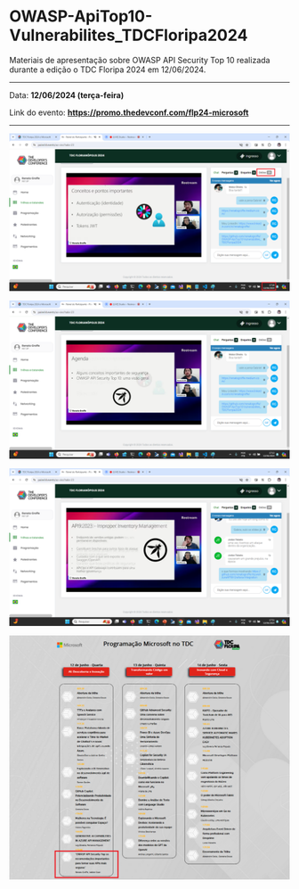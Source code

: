 # OWASP-ApiTop10-Vulnerabilites_TDCFloripa2024
 Materiais de apresentação sobre OWASP API Security Top 10 realizada durante a edição o TDC Floripa 2024 em 12/06/2024.

---

Data: **12/06/2024 (terça-feira)**

Link do evento: **https://promo.thedevconf.com/flp24-microsoft**

---

![Renato e Walter palestrando 1](img/audiencia.png)

![Renato e Walter palestrando 2](img/o-01.png)

![Renato e Walter palestrando 3](img/o-04.png)

![Divulgação](img/divulgacao.png)